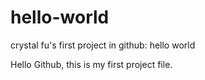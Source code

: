 # hello-world
crystal fu's first project in github: hello world

Hello Github, this is my first project file. 

